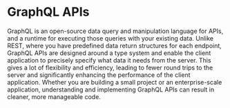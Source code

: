 # GraphQL APIs

GraphQL is an open-source data query and manipulation language for APIs, and a runtime for executing those queries with your existing data. Unlike REST, where you have predefined data return structures for each endpoint, GraphQL APIs are designed around a type system and enable the client application to precisely specify what data it needs from the server. This gives a lot of flexibility and efficiency, leading to fewer round trips to the server and significantly enhancing the performance of the client application. Whether you are building a small project or an enterprise-scale application, understanding and implementing GraphQL APIs can result in cleaner, more manageable code.